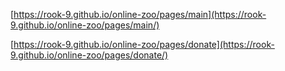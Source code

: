 [https://rook-9.github.io/online-zoo/pages/main](https://rook-9.github.io/online-zoo/pages/main/)

[https://rook-9.github.io/online-zoo/pages/donate](https://rook-9.github.io/online-zoo/pages/donate/)
